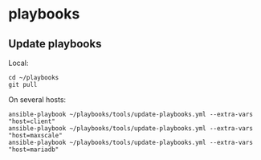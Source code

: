 # playbooks
## Update playbooks
Local:
```
cd ~/playbooks
git pull
```
On several hosts:
```
ansible-playbook ~/playbooks/tools/update-playbooks.yml --extra-vars "host=client"
ansible-playbook ~/playbooks/tools/update-playbooks.yml --extra-vars "host=maxscale"
ansible-playbook ~/playbooks/tools/update-playbooks.yml --extra-vars "host=mariadb"
```
